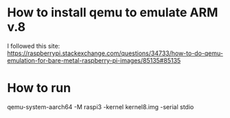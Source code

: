 # How to install qemu to emulate ARM v.8
I followed this site:
https://raspberrypi.stackexchange.com/questions/34733/how-to-do-qemu-emulation-for-bare-metal-raspberry-pi-images/85135#85135

# How to run
qemu-system-aarch64 -M raspi3 -kernel kernel8.img -serial stdio


